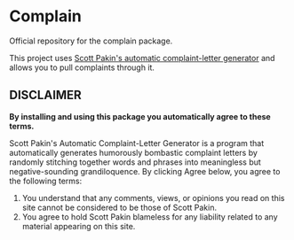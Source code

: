 # Complain

Official repository for the complain package.

This project uses [Scott Pakin's automatic complaint-letter generator](https://www.pakin.org/complaint?) and allows you to pull complaints through it.

## DISCLAIMER

**By installing and using this package you automatically agree to these terms.**

Scott Pakin's Automatic Complaint-Letter Generator is a program that automatically generates humorously bombastic complaint letters by randomly stitching together words and phrases into meaningless but negative-sounding grandiloquence. By clicking Agree below, you agree to the following terms:

1. You understand that any comments, views, or opinions you read on this site cannot be considered to be those of Scott Pakin.
2. You agree to hold Scott Pakin blameless for any liability related to any material appearing on this site.